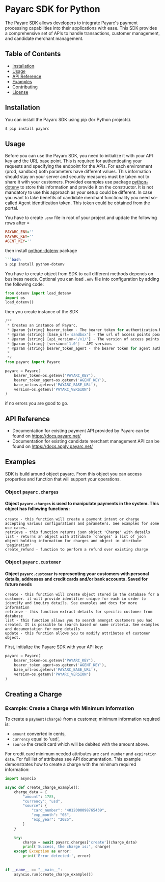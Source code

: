 # Payarc SDK for Python

The Payarc SDK allows developers to integrate Payarc's payment processing capabilities into their applications with ease. This SDK provides a comprehensive set of APIs to handle transactions, customer management, and candidate merchant management.

## Table of Contents

- [Installation](#installation)
- [Usage](#usage)
- [API Reference](#api-reference)
- [Examples](#examples)
- [Contributing](#contributing)
- [License](#license)

## Installation

You can install the Payarc SDK using pip (for Python projects).

```bash
$ pip install payarc
```

## Usage

Before you can use the Payarc SDK, you need to initialize it with your API key and the URL base point. This is required for authenticating your requests and specifying the endpoint for the APIs. For each environment (prod, sandbox) both parameters have different values. This information should stay on your server and security measures must be taken not to share it with your customers. Provided examples use package [python-dotenv](https://pypi.org/project/python-dotenv/) to store this information and provide it on the constructor. It is not mandatory to use this approach as your setup could be different.
In case you want to take benefits of candidate merchant functionality you need so-called Agent identification token. This token could be obtained from the portal.

You have to create `.env` file in root of your project and update the following rows after =
```ini
PAYARC_ENV=''
PAYARC_KEY=''
AGENT_KEY=''
```
then install [python-dotenv](https://pypi.org/project/python-dotenv/) package
```bash
```bash
$ pip install python-dotenv
```

You have to create object from SDK to call different methods depends on business needs. Optional you can load `.env` file into configuration by adding the following code:
```python
from dotenv import load_dotenv
import os
load_dotenv()
```

then you create instance of the SDK
```python
/**
 * Creates an instance of Payarc.
 * @param {string} bearer_token - The bearer token for authentication.Mandatory parameter to construct the object
 * @param {string} [base_url='sandbox'] - The url of access points possible values prod or sandbox, as sandbox is the default one. Vary for testing playground and production. can be set in environment file too.
 * @param {string} [api_version='/v1/'] - The version of access points for now 1(it has default value thus could be omitted).
 * @param {string} [version='1.0'] - API version.
 * @param {string} bearer_token_agent - The bearer token for agent authentication. Only required if you need functionality around candidate merchant
 * 
 */
from payarc import Payarc

payarc = Payarc(
    bearer_token=os.getenv('PAYARC_KEY'),
    bearer_token_agent=os.getenv('AGENT_KEY'),
    base_url=os.getenv('PAYARC_BASE_URL'),
    version=os.getenv('PAYARC_VERSION')
)
```
if no errors you are good to go.

## API Reference
- Documentation for existing payment API provided by Payarc can be found on https://docs.payarc.net/
- Documentation for existing candidate merchant management API can be found on https://docs.apply.payarc.net/

## Examples
SDK is build around object payarc. From this object you can access properties and function that will support your operations.

### Object `payarc.charges`
#### Object `payarc.charges` is used to manipulate payments in the system. This object has following functions: 
    create - this function will create a payment intent or charge accepting various configurations and parameters. See examples for some use cases. 
    retrieve - this function returns json object 'Charge' with details
    list - returns an object with attribute 'charges' a list of json object holding information for charges and object in attribute 'pagination'
    create_refund - function to perform a refund over existing charge

### Object ``payarc.customer``
#### Object `payarc.customer` is representing your customers with personal details, addresses and credit cards and/or bank accounts. Saved for future needs
    create - this function will create object stored in the database for a customer. it will provide identifier unique for each in order to identify and inquiry details. See examples and docs for more information
    retrieve - this function extract details for specific customer from database
    list - this function allows you to search amongst customers you had created. It is possible to search based on some criteria. See examples and documentation for more details  
    update - this function allows you to modify attributes of customer object.

First, initialize the Payarc SDK with your API key:

```python
payarc = Payarc(
    bearer_token=os.getenv('PAYARC_KEY'),
    bearer_token_agent=os.getenv('AGENT_KEY'),
    base_url=os.getenv('PAYARC_BASE_URL'),
    version=os.getenv('PAYARC_VERSION')
)
``` 


## Creating a Charge
### Example: Create a Charge with Minimum Information
To create a `payment(charge)` from a customer, minimum information required is:
- `amount` converted in cents,
- `currency` equal to 'usd',
- `source` the credit card which will be debited with the amount above.

For credit card minimum needed attributes are `card number` and `expiration date`. For full list of attributes see API documentation.
This example demonstrates how to create a charge with the minimum required information:

```python
import asyncio

async def create_charge_example():
    charge_data = {
        "amount": 1785,
        "currency": "usd",
        "source": {
            "card_number": "4012000098765439",
            "exp_month": "03",
            "exp_year": "2025",
        }
    }

    try:
        charge = await payarc.charges['create'](charge_data)
        print('Success, the charge is:', charge)
    except Exception as error:
        print('Error detected:', error)
        
        
if __name__ == "__main__":
    asyncio.run(create_charge_example())
```
